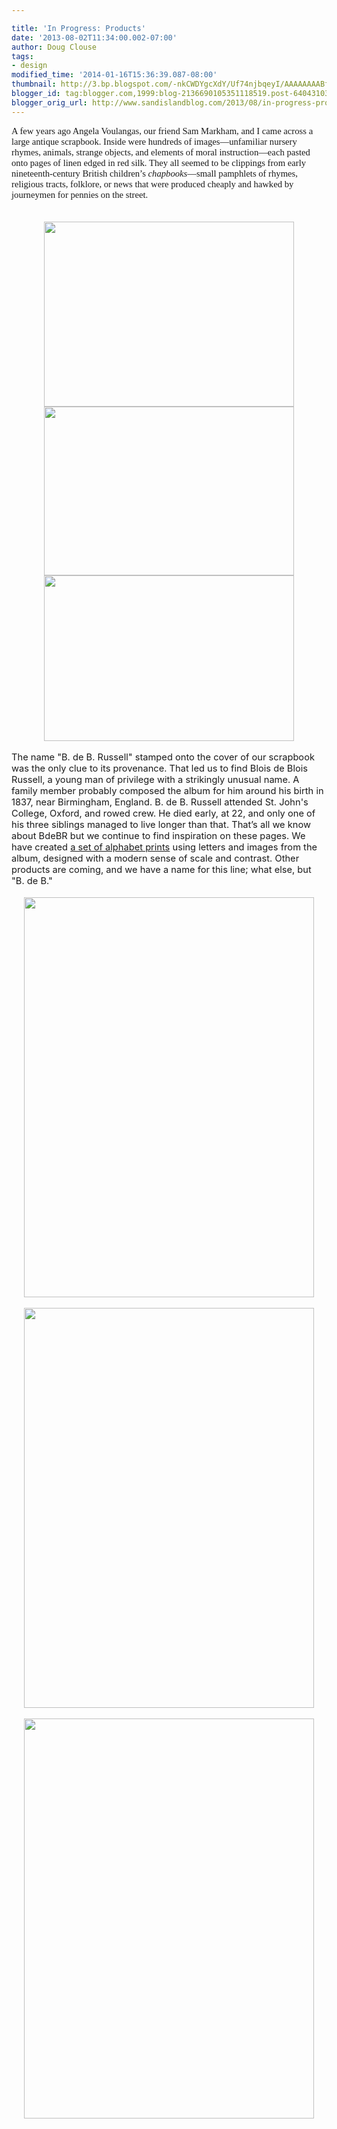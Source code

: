 ```yaml
---

title: 'In Progress: Products'
date: '2013-08-02T11:34:00.002-07:00'
author: Doug Clouse
tags:
- design
modified_time: '2014-01-16T15:36:39.087-08:00'
thumbnail: http://3.bp.blogspot.com/-nkCWDYgcXdY/Uf74njbqeyI/AAAAAAAABfQ/ZDE9VxJwX2k/s72-c/AlbumPage.JPG
blogger_id: tag:blogger.com,1999:blog-2136690105351118519.post-6404310323261126047
blogger_orig_url: http://www.sandislandblog.com/2013/08/in-progress-products.html
---
```


<!--[if gte mso 9]><xml> <o:DocumentProperties>  <o:Template>Normal.dotm</o:Template>  <o:Revision>0</o:Revision>  <o:TotalTime>0</o:TotalTime>  <o:Pages>1</o:Pages>  <o:Words>66</o:Words>  <o:Characters>377</o:Characters>  <o:Company>Purchase College</o:Company>  <o:Lines>3</o:Lines>  <o:Paragraphs>1</o:Paragraphs>  <o:CharactersWithSpaces>462</o:CharactersWithSpaces>  <o:Version>12.0</o:Version> </o:DocumentProperties> <o:OfficeDocumentSettings>  <o:AllowPNG/> </o:OfficeDocumentSettings></xml><![endif]--><!--[if gte mso 9]><xml> <w:WordDocument>  <w:Zoom>0</w:Zoom>  <w:TrackMoves>false</w:TrackMoves>  <w:TrackFormatting/>  <w:PunctuationKerning/>  <w:DrawingGridHorizontalSpacing>18 pt</w:DrawingGridHorizontalSpacing>  <w:DrawingGridVerticalSpacing>18 pt</w:DrawingGridVerticalSpacing>  <w:DisplayHorizontalDrawingGridEvery>0</w:DisplayHorizontalDrawingGridEvery>  <w:DisplayVerticalDrawingGridEvery>0</w:DisplayVerticalDrawingGridEvery>  <w:ValidateAgainstSchemas/>  <w:SaveIfXMLInvalid>false</w:SaveIfXMLInvalid>  <w:IgnoreMixedContent>false</w:IgnoreMixedContent>  <w:AlwaysShowPlaceholderText>false</w:AlwaysShowPlaceholderText>  <w:Compatibility>   <w:BreakWrappedTables/>   <w:DontGrowAutofit/>   <w:DontAutofitConstrainedTables/>   <w:DontVertAlignInTxbx/>  </w:Compatibility> </w:WordDocument></xml><![endif]--><!--[if gte mso 9]><xml> <w:LatentStyles DefLockedState="false" LatentStyleCount="276"> </w:LatentStyles></xml><![endif]--> <!--[if gte mso 10]><style> /* Style Definitions */ table.MsoNormalTable  {mso-style-name:"Table Normal";  mso-tstyle-rowband-size:0;  mso-tstyle-colband-size:0;  mso-style-noshow:yes;  mso-style-parent:"";  mso-padding-alt:0in 5.4pt 0in 5.4pt;  mso-para-margin:0in;  mso-para-margin-bottom:.0001pt;  mso-pagination:widow-orphan;  font-size:12.0pt;  font-family:"Times New Roman";  mso-ascii-font-family:Cambria;  mso-ascii-theme-font:minor-latin;  mso-fareast-font-family:"Times New Roman";  mso-fareast-theme-font:minor-fareast;  mso-hansi-font-family:Cambria;  mso-hansi-theme-font:minor-latin;} </style><![endif]-->   <!--StartFragment--><span style="font-family: Cambria; font-size: 11.0pt; mso-ansi-language: EN-US; mso-ascii-theme-font: minor-latin; mso-bidi-font-family: &quot;Times New Roman&quot;; mso-bidi-font-size: 12.0pt; mso-bidi-theme-font: minor-bidi; mso-fareast-font-family: Cambria; mso-fareast-language: EN-US; mso-fareast-theme-font: minor-latin; mso-hansi-theme-font: minor-latin;">A few years ago Angela Voulangas, our friend Sam Markham, and I came across a large </span><span style="font-family: Cambria; font-size: 11.0pt; mso-ansi-language: EN-US; mso-ascii-theme-font: minor-latin; mso-bidi-font-family: Helvetica; mso-bidi-font-size: 14.0pt; mso-fareast-font-family: Cambria; mso-fareast-language: EN-US; mso-fareast-theme-font: minor-latin; mso-hansi-theme-font: minor-latin;">antique </span><span style="font-family: Cambria; font-size: 11.0pt; mso-ansi-language: EN-US; mso-ascii-theme-font: minor-latin; mso-bidi-font-family: &quot;Times New Roman&quot;; mso-bidi-font-size: 12.0pt; mso-bidi-theme-font: minor-bidi; mso-fareast-font-family: Cambria; mso-fareast-language: EN-US; mso-fareast-theme-font: minor-latin; mso-hansi-theme-font: minor-latin;">scrapbook. Inside were hundreds of images</span><span style="font-family: Cambria; font-size: 11.0pt; mso-ansi-language: EN-US; mso-ascii-theme-font: minor-latin; mso-bidi-font-family: Helvetica; mso-bidi-font-size: 14.0pt; mso-fareast-font-family: Cambria; mso-fareast-language: EN-US; mso-fareast-theme-font: minor-latin; mso-hansi-theme-font: minor-latin;">—</span><span style="font-family: Cambria; font-size: 11.0pt; mso-ansi-language: EN-US; mso-ascii-theme-font: minor-latin; mso-bidi-font-family: Helvetica; mso-bidi-font-size: 14.0pt; mso-fareast-font-family: Cambria; mso-fareast-language: EN-US; mso-fareast-theme-font: minor-latin; mso-hansi-theme-font: minor-latin;">unfamiliar nursery rhymes, animals, strange objects, and elements of moral instruction—each </span><span style="font-family: Cambria; font-size: 11.0pt; mso-ansi-language: EN-US; mso-ascii-theme-font: minor-latin; mso-bidi-font-family: &quot;Times New Roman&quot;; mso-bidi-font-size: 12.0pt; mso-bidi-theme-font: minor-bidi; mso-fareast-font-family: Cambria; mso-fareast-language: EN-US; mso-fareast-theme-font: minor-latin; mso-hansi-theme-font: minor-latin;">pasted onto pages of linen edged in red silk. They all seemed to be clippings from early nineteenth-century British children’s <i>chapbooks</i>—</span><span style="font-family: Cambria; font-size: 11.0pt; mso-ansi-language: EN-US; mso-ascii-theme-font: minor-latin; mso-bidi-font-family: Helvetica; mso-bidi-font-size: 14.0pt; mso-fareast-font-family: Cambria; mso-fareast-language: EN-US; mso-fareast-theme-font: minor-latin; mso-hansi-theme-font: minor-latin;">small pamphlets of rhymes, religious tracts, folklore, or news that were produced cheaply and hawked by journeymen for pennies on the street.</span><span style="font-family: Cambria; font-size: 11.0pt; mso-ansi-language: EN-US; mso-ascii-theme-font: minor-latin; mso-bidi-font-family: &quot;Times New Roman&quot;; mso-bidi-font-size: 12.0pt; mso-bidi-theme-font: minor-bidi; mso-fareast-font-family: Cambria; mso-fareast-language: EN-US; mso-fareast-theme-font: minor-latin; mso-hansi-theme-font: minor-latin;"> </span><!--EndFragment--><br /><span style="font-family: Cambria; font-size: 11.0pt; mso-ansi-language: EN-US; mso-ascii-theme-font: minor-latin; mso-bidi-font-family: Helvetica; mso-bidi-font-size: 14.0pt; mso-fareast-font-family: Cambria; mso-fareast-language: EN-US; mso-fareast-theme-font: minor-latin; mso-hansi-theme-font: minor-latin;"><br /></span><br /><div class="separator" style="clear: both; text-align: center;"><a href="http://3.bp.blogspot.com/-nkCWDYgcXdY/Uf74njbqeyI/AAAAAAAABfQ/ZDE9VxJwX2k/s1600/AlbumPage.JPG" imageanchor="1" style="margin-left: 1em; margin-right: 1em;"><img border="0" src="http://3.bp.blogspot.com/-nkCWDYgcXdY/Uf74njbqeyI/AAAAAAAABfQ/ZDE9VxJwX2k/s1600/AlbumPage.JPG" height="296" width="400" /></a></div><div class="separator" style="clear: both; text-align: center;"><a href="http://4.bp.blogspot.com/-6LuzbaGHygU/Uf74p9ENS5I/AAAAAAAABfY/Zdkn71RGJcc/s1600/AlbumLabelsm.jpg" imageanchor="1" style="margin-left: 1em; margin-right: 1em;"><img border="0" src="http://4.bp.blogspot.com/-6LuzbaGHygU/Uf74p9ENS5I/AAAAAAAABfY/Zdkn71RGJcc/s1600/AlbumLabelsm.jpg" height="270" width="400" /></a></div><div class="separator" style="clear: both; text-align: center;"><a href="http://2.bp.blogspot.com/-sYdStZafH48/Uf-ySOODoGI/AAAAAAAABfo/WCa9wyjBqL4/s1600/AlbumSpine.JPG" imageanchor="1" style="margin-left: 1em; margin-right: 1em;"><img border="0" src="http://2.bp.blogspot.com/-sYdStZafH48/Uf-ySOODoGI/AAAAAAAABfo/WCa9wyjBqL4/s1600/AlbumSpine.JPG" height="265" width="400" /></a></div><br /><span style="font-size: 11.0pt; mso-bidi-font-family: Helvetica; mso-bidi-font-size: 14.0pt;">The name "B. de B. Russell" stamped onto the </span><span style="font-size: 11.0pt; mso-bidi-font-family: Helvetica; mso-bidi-font-size: 14.0pt;">cover of our scrapbook was the only clue to its provenance. That led us to find Blois de Blois Russell, a young man of privilege with a strikingly unusual name. A family member probably composed the album for him around his birth in 1837, near Birmingham, England. B. de B. Russell attended St. John's College, Oxford, and rowed crew. He died early, at 22, and only one of his three siblings managed to live longer than that.&nbsp;That’s all we know about BdeBR but we continue to find inspiration on these pages. We have created <a href="http://www.b-de-b.com/" target="_blank">a set of alphabet prints</a> using letters and images from the album, designed with a modern sense of scale and contrast. Other products are coming, and we have a name for this line; what else, but "B. de B."</span><br /><div class="separator" style="clear: both; text-align: center;"><br /></div><div class="separator" style="clear: both; text-align: center;"><a href="http://1.bp.blogspot.com/-etD1eZN2LN8/Ufv5IYBWwdI/AAAAAAAABaU/FRBsXKdnklc/s1600/BdeB-FINAL+ANCHORsm.jpg" imageanchor="1" style="margin-left: 1em; margin-right: 1em;"><img border="0" src="http://1.bp.blogspot.com/-etD1eZN2LN8/Ufv5IYBWwdI/AAAAAAAABaU/FRBsXKdnklc/s1600/BdeB-FINAL+ANCHORsm.jpg" height="640" width="464" /></a></div><br /><div class="separator" style="clear: both; text-align: center;"><a href="http://4.bp.blogspot.com/-VEgvOqlMPIo/Ufv5ITEzkjI/AAAAAAAABaQ/C2tD4vXocYY/s1600/BdeB-FINAL+BUTTERFLIESsm.jpg" imageanchor="1" style="margin-left: 1em; margin-right: 1em;"><img border="0" src="http://4.bp.blogspot.com/-VEgvOqlMPIo/Ufv5ITEzkjI/AAAAAAAABaQ/C2tD4vXocYY/s1600/BdeB-FINAL+BUTTERFLIESsm.jpg" height="640" width="464" /></a></div><br /><div class="separator" style="clear: both; text-align: center;"><a href="http://1.bp.blogspot.com/-lAFNHoY-Rcs/Ufv5Ia3D7SI/AAAAAAAABaY/EKpCujlad44/s1600/BdeB-FINAL+CHERRIESsm.jpg" imageanchor="1" style="margin-left: 1em; margin-right: 1em;"><img border="0" src="http://1.bp.blogspot.com/-lAFNHoY-Rcs/Ufv5Ia3D7SI/AAAAAAAABaY/EKpCujlad44/s1600/BdeB-FINAL+CHERRIESsm.jpg" height="640" width="464" /></a></div><br />